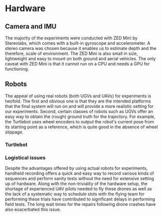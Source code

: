 # Hardware

## Camera and IMU

The majority of the experiments were conducted with ZED Mini by Stereolabs, which comes with a built-in gyroscope and accelerometer. A stereo camera was chosen because it enables us to estimate depth and the therefore, scale of environment. The ZED Mini is also small in size, lightweight and easy to mount on both ground and aerial vehicles. The only caveat with ZED Mini is that it cannot run on a CPU and needs a GPU for functioning.

## Robots

The appeal of using real robots \(both UGVs and UAVs\) for experiments is twofold. The first and obvious one is that they are the intended platforms that the final system will run on and will provide a more realistic setting for our experiments. Second, certain classes of robots such as UGVs offer an easy way to obtain the \(rough\) ground truth for the trajectory. For example, the Turtlebot uses wheel encoders to output the robot's current pose from its starting point as a reference, which is quite good in the absence of wheel slippage.

### Turtlebot



### Logistical issues

Despite the advantages offered by using actual robots for experiments, handheld recording offers a quick and easy way to record various kinds of sequences and perform sanity tests without the need for extensive setting up of hardware. Along with the non-triviality of the hardware setup, the shortage of experienced UAV pilots needed to fly these drones as well as the lack of a systematic way to schedule slots with the flying team for performing these trials have contributed to significant delays in performing field tests. The long wait times for the repairs following drone crashes have also exacerbated this issue.

